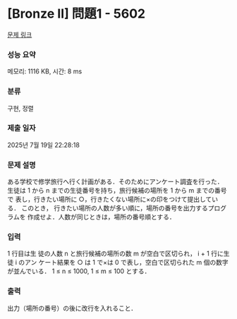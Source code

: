 # [Bronze II] 問題1 - 5602 

[문제 링크](https://www.acmicpc.net/problem/5602) 

### 성능 요약

메모리: 1116 KB, 시간: 8 ms

### 분류

구현, 정렬

### 제출 일자

2025년 7월 19일 22:28:18

### 문제 설명

<p>ある学校で修学旅行へ行く計画がある．そのためにアンケート調査を行った． 生徒は 1 から n までの生徒番号を持ち，旅行候補の場所を 1 から m までの番号で 表し，行きたい場所に ○，行きたくない場所に×の印をつけて提出している． このとき， 行きたい場所の人数が多い順に，場所の番号を出力するプログラムを 作成せよ．人数が同じときは，場所の番号順とする．</p>

### 입력 

 <p>1 行目は生 徒の人数 n と旅行候補の場所の数 m が空白で区切られ， i + 1 行に生徒 i のアン ケート結果を ○ は 1 で×は 0 で表し，空白で区切られた m 個の数字が並んでいる． 1 ≤ n ≤ 1000, 1 ≤ m ≤ 100 とする．</p>

### 출력 

 <p>出力（場所の番号）の後に改行を入れること．</p>

